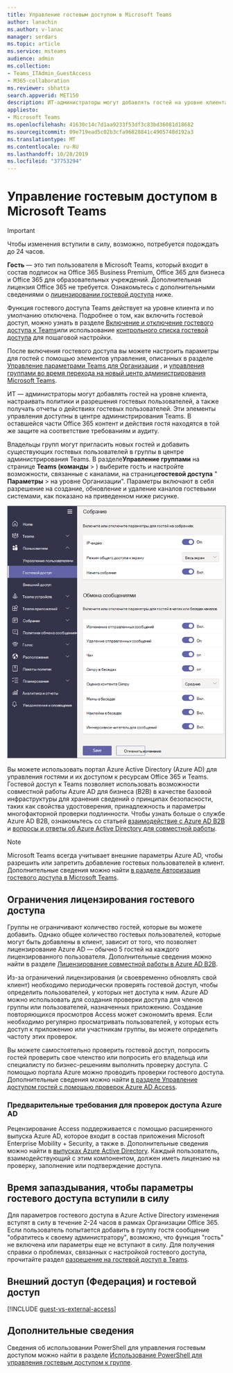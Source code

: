 ```yaml
---
title: Управление гостевым доступом в Microsoft Teams
author: lanachin
ms.author: v-lanac
manager: serdars
ms.topic: article
ms.service: msteams
audience: admin
ms.collection:
- Teams_ITAdmin_GuestAccess
- M365-collaboration
ms.reviewer: sbhatta
search.appverid: MET150
description: ИТ-администраторы могут добавлять гостей на уровне клиента, задавать политики и разрешения для гостевых пользователей и управлять ими, определять, какие пользователи могут приглашать гостей, а также составлять отчеты о деятельности гостевых пользователей.
appliesto:
- Microsoft Teams
ms.openlocfilehash: 41630c14c7d1aa9233f53df3c83bd36081d18682
ms.sourcegitcommit: 09e719ead5c02b3cfa96828841c4905748d192a3
ms.translationtype: MT
ms.contentlocale: ru-RU
ms.lasthandoff: 10/28/2019
ms.locfileid: "37753294"
---
```

<a name="manage-guest-access-in-microsoft-teams"></a>Управление гостевым доступом в Microsoft Teams
======================================

> [!IMPORTANT]
> Чтобы изменения вступили в силу, возможно, потребуется подождать до 24 часов. 

**Гость** — это тип пользователя в Microsoft Teams, который входит в состав подписок на Office 365 Business Premium, Office 365 для бизнеса и Office 365 для образовательных учреждений. Дополнительная лицензия Office 365 не требуется. Ознакомьтесь с дополнительными сведениями о [лицензировании гостевой доступа](#guest-access-licensing-limits) ниже.

Функция гостевого доступа Teams действует на уровне клиента и по умолчанию отключена. Подробнее о том, как включить гостевой доступ, можно узнать в разделе [Включение и отключение гостевого доступа к Teams](set-up-guests.md)или использование [контрольного списка гостевой доступа](guest-access-checklist.md) для пошаговой настройки.

После включения гостевого доступа вы можете настроить параметры для гостей с помощью элементов управления, описанных в разделе [Управление параметрами Teams для Организации](enable-features-office-365.md) , и [управления группами во время перехода на новый центр администрирования Microsoft Teams](manage-teams-skypeforbusiness-admin-center.md).     
    
ИТ — администраторы могут добавлять гостей на уровне клиента, настраивать политики и разрешения гостевых пользователей, а также получать отчеты о действиях гостевых пользователей. Эти элементы управления доступны в центре администрирования Teams. В оставшейся части Office 365 контент и действия гостя находятся в той же защите на соответствие требованиям и аудиту.

Владельцы групп могут пригласить новых гостей и добавить существующих гостевых пользователей в группы в центре администрирования Teams. В разделе**Управление группами** на странице **Teams (команды** > ) выберите гость и настройте возможности, связанные с каналами, на странице**гостевой доступа** " **Параметры** > на уровне Организации". Параметры включают в себя разрешение на создание, обновление и удаление каналов гостевыми системами, как показано на приведенном ниже рисунке.

![Параметры разрешений гостя в Teams](media/manage-guest-access-image1.png)
  
Вы можете использовать портал Azure Active Directory (Azure AD) для управления гостями и их доступом к ресурсам Office 365 и Teams. Гостевой доступ к Teams позволяет использовать возможности совместной работы Azure AD для бизнеса (B2B) в качестве базовой инфраструктуры для хранения сведений о принципах безопасности, таких как свойства удостоверения, принадлежность и параметры многофакторной проверки подлинности. Чтобы узнать больше о службе Azure AD B2B, ознакомьтесь со статьей [взаимодействие с Azure AD B2B](https://go.microsoft.com/fwlink/p/?linkid=853011) и [вопросы и ответы об Azure Active Directory для совместной работы](https://go.microsoft.com/fwlink/p/?linkid=853020).

> [!NOTE]
> Microsoft Teams всегда учитывает внешние параметры Azure AD, чтобы разрешить или запретить добавление гостевых пользователей в клиент. Дополнительные сведения можно найти [в разделе Авторизация гостевого доступа в Microsoft Teams](Teams-dependencies.md).


## <a name="guest-access-licensing-limits"></a>Ограничения лицензирования гостевого доступа

Группы не ограничивают количество гостей, которые вы можете добавить. Однако общее количество гостевых пользователей, которые могут быть добавлены в клиент, зависит от того, что позволяет лицензирование Azure AD — обычно 5 гостей на каждого лицензированного пользователя. Дополнительные сведения можно найти в разделе [Лицензирование совместной работы в Azure AD B2B](https://docs.microsoft.com/azure/active-directory/b2b/licensing-guidance).

Из-за ограничений лицензирования (и своевременно обновлять свой клиент) необходимо периодически проверять гостевой доступ, чтобы определить пользователей, у которых нет доступа к ним. Azure AD можно использовать для создания проверки доступа для членов группы или пользователей, назначенных приложению. Создание повторяющихся просмотров Access может сэкономить время. Если необходимо регулярно просматривать пользователей, у которых есть доступ к приложению или участникам группы, вы можете определить частоту этих проверок. 

Вы можете самостоятельно проверить гостевой доступ, попросить гостей проверить свое членство или попросить его владельца или специалисту по бизнес-решениям выполнить проверку доступа. С помощью портала Azure можно проводить проверки гостевого доступа. Дополнительные сведения можно найти [в разделе Управление доступом гостей с помощью проверок Azure AD Access](https://docs.microsoft.com/azure/active-directory/governance/manage-guest-access-with-access-reviews).

###  <a name="prerequisites-for-azure-ad-access-reviews"></a>Предварительные требования для проверок доступа Azure AD

Рецензирование Access поддерживается с помощью расширенного выпуска Azure AD, которое входит в состав приложения Microsoft Enterprise Mobility + Security, а также в. Дополнительные сведения можно найти в [выпусках Azure Active Directory](https://docs.microsoft.com/azure/active-directory/fundamentals/active-directory-whatis). Каждый пользователь, взаимодействующий с этим компонентом, должен иметь лицензию на проверку, заполнение или подтверждение доступа.



## <a name="lag-time-for-guest-access-settings-to-take-effect"></a>Время запаздывания, чтобы параметры гостевого доступа вступили в силу

Для параметров гостевого доступа в Azure Active Directory изменения вступят в силу в течение 2-24 часов в рамках Организации Office 365. Если пользователь попытается добавить в группу гостя сообщение "обратитесь к своему администратору", возможно, что функция "гость" не включена или параметры еще не вступают в силу. Для получения справки о проблемах, связанных с настройкой гостевого доступа, прочитайте раздел [разрешение на гостевой доступ в Teams](troubleshoot-guest-access.md).

  
## <a name="external-access-federation-vs-guest-access"></a>Внешний доступ (Федерация) и гостевой доступ

[!INCLUDE [guest-vs-external-access](includes/guest-vs-external-access.md)]

## <a name="more-information"></a>Дополнительные сведения

Сведения об использовании PowerShell для управления гостевым доступом можно найти в разделе [Использование PowerShell для управления гостевым доступом к группе](guest-access-powershell.md).


